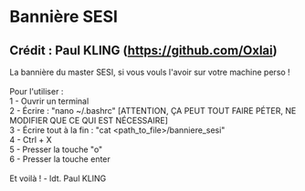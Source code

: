 # Bannière SESI
## Crédit : Paul KLING (https://github.com/Oxlai)

La bannière du master SESI, si vous vouls l'avoir sur votre machine perso !  <br/>
  <br/>
Pour l'utiliser :  <br/>
1 - Ouvrir un terminal <br/>
2 - Écrire : "nano ~/.bashrc" [ATTENTION, ÇA PEUT TOUT FAIRE PÉTER, NE MODIFIER QUE CE QUI EST NÉCESSAIRE]  <br/>
3 - Écrire tout à la fin : "cat <path_to_file>/banniere_sesi"  <br/>
4 - Ctrl + X  <br/>
5 - Presser la touche "o"  <br/>
6 - Presser la touche enter  <br/>
 <br/>
Et voilà ! - ldt. Paul KLING  <br/>
